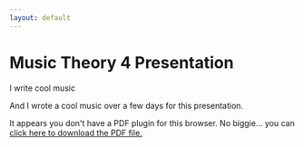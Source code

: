 ```yaml
---
layout: default
---
```


# Music Theory 4 Presentation

I write cool music

And I wrote a cool music over a few days for this presentation.

<object data="https://docs.google.com/file/d/0B8aGkJVsdqiJamVpUnJ1TDlFbFU/preview" type="application/pdf">
<p>It appears you don't have a PDF plugin for this browser. No biggie... you can <a href="https://docs.google.com/file/d/0B8aGkJVsdqiJamVpUnJ1TDlFbFU/preview">click here to download the PDF file.</a></p>
</object>
